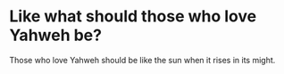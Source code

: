 # Like what should those who love Yahweh be?

Those who love Yahweh should be like the sun when it rises in its might.

